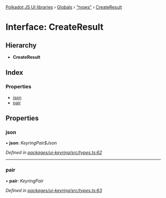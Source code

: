 [Polkadot JS UI libraries](../README.md) › [Globals](../globals.md) › ["types"](../modules/_types_.md) › [CreateResult](_types_.createresult.md)

# Interface: CreateResult

## Hierarchy

* **CreateResult**

## Index

### Properties

* [json](_types_.createresult.md#json)
* [pair](_types_.createresult.md#pair)

## Properties

###  json

• **json**: *KeyringPair$Json*

*Defined in [packages/ui-keyring/src/types.ts:62](https://github.com/polkadot-js/ui/blob/f811c6db/packages/ui-keyring/src/types.ts#L62)*

___

###  pair

• **pair**: *KeyringPair*

*Defined in [packages/ui-keyring/src/types.ts:63](https://github.com/polkadot-js/ui/blob/f811c6db/packages/ui-keyring/src/types.ts#L63)*

